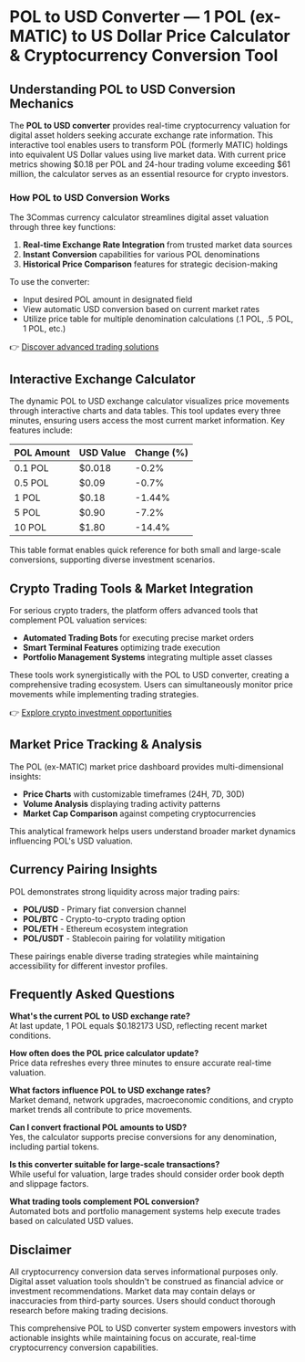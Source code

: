 # POL to USD Converter — 1 POL (ex-MATIC) to US Dollar Price Calculator & Cryptocurrency Conversion Tool

## Understanding POL to USD Conversion Mechanics

The **POL to USD converter** provides real-time cryptocurrency valuation for digital asset holders seeking accurate exchange rate information. This interactive tool enables users to transform POL (formerly MATIC) holdings into equivalent US Dollar values using live market data. With current price metrics showing $0.18 per POL and 24-hour trading volume exceeding $61 million, the calculator serves as an essential resource for crypto investors.

### How POL to USD Conversion Works

The 3Commas currency calculator streamlines digital asset valuation through three key functions:
1. **Real-time Exchange Rate Integration** from trusted market data sources
2. **Instant Conversion** capabilities for various POL denominations
3. **Historical Price Comparison** features for strategic decision-making

To use the converter:
- Input desired POL amount in designated field
- View automatic USD conversion based on current market rates
- Utilize price table for multiple denomination calculations (.1 POL, .5 POL, 1 POL, etc.)

👉 [Discover advanced trading solutions](https://bit.ly/okx-bonus)

## Interactive Exchange Calculator

The dynamic POL to USD exchange calculator visualizes price movements through interactive charts and data tables. This tool updates every three minutes, ensuring users access the most current market information. Key features include:

| POL Amount | USD Value | Change (%) |
|------------|-----------|------------|
| 0.1 POL    | $0.018    | -0.2%      |
| 0.5 POL    | $0.09     | -0.7%      |
| 1 POL      | $0.18     | -1.44%     |
| 5 POL      | $0.90     | -7.2%      |
| 10 POL     | $1.80     | -14.4%     |

This table format enables quick reference for both small and large-scale conversions, supporting diverse investment scenarios.

## Crypto Trading Tools & Market Integration

For serious crypto traders, the platform offers advanced tools that complement POL valuation services:
- **Automated Trading Bots** for executing precise market orders
- **Smart Terminal Features** optimizing trade execution
- **Portfolio Management Systems** integrating multiple asset classes

These tools work synergistically with the POL to USD converter, creating a comprehensive trading ecosystem. Users can simultaneously monitor price movements while implementing trading strategies.

👉 [Explore crypto investment opportunities](https://bit.ly/okx-bonus)

## Market Price Tracking & Analysis

The POL (ex-MATIC) market price dashboard provides multi-dimensional insights:
- **Price Charts** with customizable timeframes (24H, 7D, 30D)
- **Volume Analysis** displaying trading activity patterns
- **Market Cap Comparison** against competing cryptocurrencies

This analytical framework helps users understand broader market dynamics influencing POL's USD valuation.

## Currency Pairing Insights

POL demonstrates strong liquidity across major trading pairs:
- **POL/USD** - Primary fiat conversion channel
- **POL/BTC** - Crypto-to-crypto trading option
- **POL/ETH** - Ethereum ecosystem integration
- **POL/USDT** - Stablecoin pairing for volatility mitigation

These pairings enable diverse trading strategies while maintaining accessibility for different investor profiles.

## Frequently Asked Questions

**What's the current POL to USD exchange rate?**  
At last update, 1 POL equals $0.182173 USD, reflecting recent market conditions.

**How often does the POL price calculator update?**  
Price data refreshes every three minutes to ensure accurate real-time valuation.

**What factors influence POL to USD exchange rates?**  
Market demand, network upgrades, macroeconomic conditions, and crypto market trends all contribute to price movements.

**Can I convert fractional POL amounts to USD?**  
Yes, the calculator supports precise conversions for any denomination, including partial tokens.

**Is this converter suitable for large-scale transactions?**  
While useful for valuation, large trades should consider order book depth and slippage factors.

**What trading tools complement POL conversion?**  
Automated bots and portfolio management systems help execute trades based on calculated USD values.

## Disclaimer

All cryptocurrency conversion data serves informational purposes only. Digital asset valuation tools shouldn't be construed as financial advice or investment recommendations. Market data may contain delays or inaccuracies from third-party sources. Users should conduct thorough research before making trading decisions.

This comprehensive POL to USD converter system empowers investors with actionable insights while maintaining focus on accurate, real-time cryptocurrency conversion capabilities.